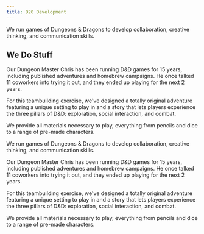 ```yaml
---
title: D20 Development
---
```


We run games of Dungeons & Dragons to develop collaboration, creative thinking, and communication skills.

## We Do Stuff

Our Dungeon Master Chris has been running D&D games for 15 years, including published adventures and homebrew campaigns. He once talked 11 coworkers into trying it out, and they ended up playing for the next 2 years.

For this teambuilding exercise, we've designed a totally original adventure featuring a unique setting to play in and a story that lets players experience the three pillars of D&D: exploration, social interaction, and combat.

We provide all materials necessary to play, everything from pencils and dice to a range of pre-made characters.

We run games of Dungeons & Dragons to develop collaboration, creative thinking, and communication skills.

Our Dungeon Master Chris has been running D&D games for 15 years, including published adventures and homebrew campaigns. He once talked 11 coworkers into trying it out, and they ended up playing for the next 2 years.

For this teambuilding exercise, we've designed a totally original adventure featuring a unique setting to play in and a story that lets players experience the three pillars of D&D: exploration, social interaction, and combat.

We provide all materials necessary to play, everything from pencils and dice to a range of pre-made characters.